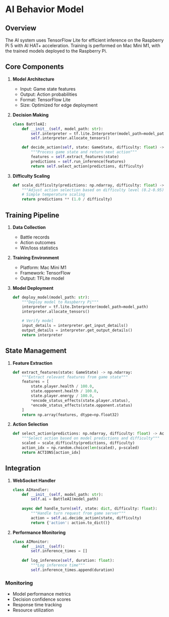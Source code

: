 # AI Behavior Model

## Overview

The AI system uses TensorFlow Lite for efficient inference on the Raspberry Pi 5 with AI HAT+ acceleration. Training is performed on Mac Mini M1, with the trained models deployed to the Raspberry Pi.

## Core Components

1. **Model Architecture**
   - Input: Game state features
   - Output: Action probabilities
   - Format: TensorFlow Lite
   - Size: Optimized for edge deployment

2. **Decision Making**
   ```python
   class BattleAI:
       def __init__(self, model_path: str):
           self.interpreter = tf.lite.Interpreter(model_path=model_path)
           self.interpreter.allocate_tensors()
   
       def decide_action(self, state: GameState, difficulty: float) -> Action:
           """Process game state and return next action"""
           features = self.extract_features(state)
           predictions = self.run_inference(features)
           return self.select_action(predictions, difficulty)
   ```

3. **Difficulty Scaling**
   ```python
   def scale_difficulty(predictions: np.ndarray, difficulty: float) -> np.ndarray:
       """Adjust action selection based on difficulty level (0.2-0.95)"""
       # Simple temperature scaling
       return predictions ** (1.0 / difficulty)
   ```

## Training Pipeline

1. **Data Collection**
   - Battle records
   - Action outcomes
   - Win/loss statistics

2. **Training Environment**
   - Platform: Mac Mini M1
   - Framework: TensorFlow
   - Output: TFLite model

3. **Model Deployment**
   ```python
   def deploy_model(model_path: str):
       """Deploy model to Raspberry Pi"""
       interpreter = tf.lite.Interpreter(model_path=model_path)
       interpreter.allocate_tensors()
       
       # Verify model
       input_details = interpreter.get_input_details()
       output_details = interpreter.get_output_details()
       return interpreter
   ```

## State Management

1. **Feature Extraction**
   ```python
   def extract_features(state: GameState) -> np.ndarray:
       """Extract relevant features from game state"""
       features = [
           state.player.health / 100.0,
           state.opponent.health / 100.0,
           state.player.energy / 100.0,
           *encode_status_effects(state.player.status),
           *encode_status_effects(state.opponent.status)
       ]
       return np.array(features, dtype=np.float32)
   ```

2. **Action Selection**
   ```python
   def select_action(predictions: np.ndarray, difficulty: float) -> Action:
       """Select action based on model predictions and difficulty"""
       scaled = scale_difficulty(predictions, difficulty)
       action_idx = np.random.choice(len(scaled), p=scaled)
       return ACTIONS[action_idx]
   ```

## Integration

1. **WebSocket Handler**
   ```python
   class AIHandler:
       def __init__(self, model_path: str):
           self.ai = BattleAI(model_path)
           
       async def handle_turn(self, state: dict, difficulty: float):
           """Handle turn request from game server"""
           action = self.ai.decide_action(state, difficulty)
           return {'action': action.to_dict()}
   ```

2. **Performance Monitoring**
   ```python
   class AIMonitor:
       def __init__(self):
           self.inference_times = []
           
       def log_inference(self, duration: float):
           """Log inference time"""
           self.inference_times.append(duration)
   ```

### Monitoring
* Model performance metrics
* Decision confidence scores
* Response time tracking
* Resource utilization
